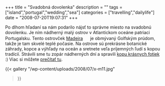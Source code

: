 +++
title = "Svadobná dovolenka"
description = ""
tags = ["island","portugal","wedding","sea"]
categories = ["travelling","dailylife"]
date = "2008-07-20T19:07:31"
+++

Po dlhom hľadaní sa nám podarilo nájsť to správne miesto na svadobnú dovolenku. Je ním nádherný malý
ostrov v Atlantickom oceáne patriaci Portugalsku. Tento ostrovček <a title="East Madeira"
href="http://www.ajka-andrej.com/2008/09/05/eastmadeira/?lang=SK">Madeira</a> <img
src="http://maps.google.com/intl/en_ALL/mapfiles/ms/micons/sunny.png" border="0" alt="" width="16"
height="16" /> je obmývaný Golfským prúdom, takže je tam skvelé teplé počasie. Na ostrove sú
prekrásne botanické záhrady, kopce a výhľady na oceán a sretnete veľa príjemných ľudí s kopou
tradícií. Strávili sme tu zopár nádherných dní a spravili <a title="Madeira"
href="http://www.ajka-andrej.com/gallery/portugal/madeira/?lang=SK">kopu krásnych fotiek</a> :)
Viac si môžete <a title="Funchal"
href="http://www.ajka-andrej.com/2008/09/05/funchal/?lang=SK">prečítať tu</a>.

{{< gallery
    "/wp-content/uploads/2008/07/x-m11.jpg"
>}}
